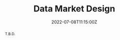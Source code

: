 ---
title: "Data Market Design"
share: false
event: SummerSOC
event_url: https://www.summersoc.eu/

location: Aldemar Knossos Royal Conference Center
address:
    street: Chersonisos 700 14
    city: Hersonissos
    region: Crete
    # postcode: "5211 DA"
    country: Greece
    country_code: GR

summary: On the 16th Symposium and Summer School On Service-Oriented Computing I will be an invited speaker on the topic of data market design
abstract: "T.B.D."

# Talk start and end times.
#   End time can optionally be hidden by prefixing the line with `#`.
date: '2022-07-08T11:15:00Z'
date_end: '2022-07-08T12:00:00Z'
publishDate: '2022-05-06T00:00:00Z'
all_day: false

# Schedule page publish date (NOT talk date).
# publishDate: '2017-01-01T00:00:00Z'

authors:
- admin
- Willem-Jan van den Heuvel
tags: [Data Market, Data Product, Data Mesh]

# Is this a featured talk? (true/false)
featured: false

image:
  # caption: 'Image credit: [**Unsplash**](https://unsplash.com/photos/bzdhc5b3Bxs)'
  focal_point: Right

links:
# - icon: presentation_screen
#   icon_pack: fas
#   name: Powerpoint
#   url: "/talk/guest-lecture-how-to-build-a-blockchain-and-why-you-should-not/Blockchain Guest Lecture.pptx"
#   # url: "/publication/data-market-design/Data%20Market%20Design.pdf"
# url_code: ""
# url_pdf: "/talk/guest-lecture-how-to-build-a-blockchain-and-why-you-should-not/Blockchain Guest Lecture.pdf"
# url_slides: ""
# url_video: ""

# Markdown Slides (optional).
#   Associate this talk with Markdown slides.
#   Simply enter your slide deck's filename without extension.
#   E.g. `slides = "example-slides"` references `content/slides/example-slides.md`.
#   Otherwise, set `slides = ""`.
# slides: example

# Projects (optional).
#   Associate this post with one or more of your projects.
#   Simply enter your project's folder or file name without extension.
#   E.g. `projects = ["internal-project"]` references `content/project/deep-learning/index.md`.
#   Otherwise, set `projects = []`.
projects:
# - example
---